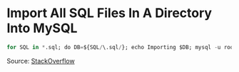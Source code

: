 # Import All SQL Files In A Directory Into MySQL

```sql
for SQL in *.sql; do DB=${SQL/\.sql/}; echo Importing $DB; mysql -u root -pMySuperSecretPassword $DB < $SQL; done
```

Source: [StackOverflow](http://stackoverflow.com/a/12481305/3683435)